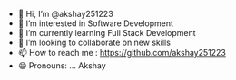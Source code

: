 - 👋 Hi, I’m @akshay251223
- 👀 I’m interested in Software Development
- 🌱 I’m currently learning Full Stack Development
- 💞️ I’m looking to collaborate on new skills
- 📫 How to reach me : https://github.com/akshay251223
- 😄 Pronouns: ... Akshay


<!---
akshay251223/akshay251223 is a ✨ special ✨ repository because its `README.md` (this file) appears on your GitHub profile.
You can click the Preview link to take a look at your changes.
--->
